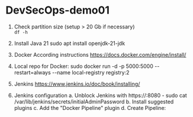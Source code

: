 # DevSecOps-demo01

1. Check partition size (setup > 20 Gb if necessary)  
`df -h`

2. Install Java 21   sudo apt install openjdk-21-jdk

3. Docker   According instructions https://docs.docker.com/engine/install/

4. Local repo for Docker:   sudo docker run -d -p 5000:5000 --restart=always --name local-registry registry:2

5. Jenkins   https://www.jenkins.io/doc/book/installing/

6. Jenkins configuration   a. Unblock Jenkins with https://<ip>:8080 - sudo cat /var/lib/jenkins/secrets/initialAdminPassword   b. Install suggested plugins   c. Add the "Docker Pipeline" plugin   d. Create Pipeline: